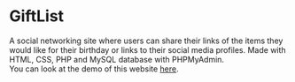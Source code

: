 # GiftList
A social networking site where users can share their links of the items they would like for their birthday or links to their social media profiles. Made with HTML, CSS, PHP and MySQL database with PHPMyAdmin.<br>
You can look at the demo of this website <a href="https://youtu.be/v5hp9oy94hs">here</a>.

